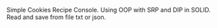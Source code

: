 Simple Cookies Recipe Console. Using OOP with SRP and DIP in SOLID.
Read and save from file txt or json.
